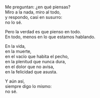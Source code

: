 

Me preguntan: ¿en qué piensas?  
Miro a la nada, miro al todo,  
y respondo, casi en susurro:  
no lo sé.

Pero la verdad es que pienso en todo.  
En todo, menos en lo que estamos hablando.

En la vida,  
en la muerte,  
en el vacío que habita el pecho,  
en la plenitud que nunca dura,  
en el dolor que no avisa,  
en la felicidad que asusta.

Y aún así,  
siempre digo lo mismo:  
no sé.
